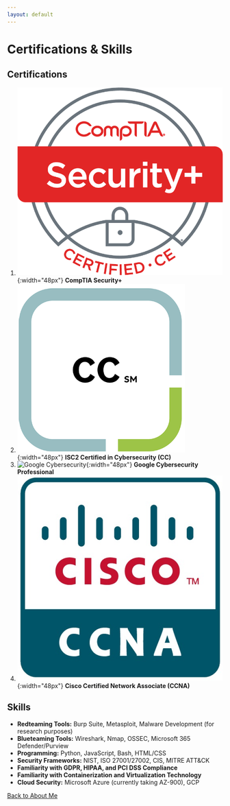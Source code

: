 ```yaml
---
layout: default
---
```


# Certifications & Skills

## Certifications

1. ![CompTIA Security+](./assets/images/comptia_security_plus.png){:width="48px"} **CompTIA Security+**
2. ![ISC2 CC](./assets/images/cc.png){:width="48px"} **ISC2 Certified in Cybersecurity (CC)**
3. ![Google Cybersecurity](https://img.icons8.com/color/48/000000/google-logo.png){:width="48px"} **Google Cybersecurity Professional**
4. ![Cisco CCNA](./assets/images/ccna.jpg){:width="48px"} **Cisco Certified Network Associate (CCNA)**

## Skills

- **Redteaming Tools:** Burp Suite, Metasploit, Malware Development (for research purposes)
- **Blueteaming Tools:** Wireshark, Nmap, OSSEC, Microsoft 365 Defender/Purview
- **Programming:** Python, JavaScript, Bash, HTML/CSS
- **Security Frameworks:** NIST, ISO 27001/27002, CIS, MITRE ATT&CK
- **Familiarity with GDPR, HIPAA, and PCI DSS Compliance**
- **Familiarity with Containerization and Virtualization Technology**
- **Cloud Security:** Microsoft Azure (currently taking AZ-900), GCP

[Back to About Me](./index.md)
